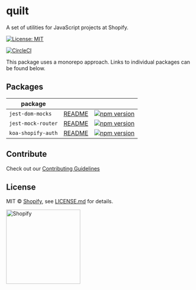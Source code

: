 # quilt

A set of utilities for JavaScript projects at Shopify.

[![License: MIT](https://img.shields.io/badge/License-MIT-green.svg)](https://github.com/Shopify/quilt/blob/master/LICENSE.md)

[![CircleCI](https://circleci.com/gh/Shopify/quilt.svg?style=svg&circle-token=8dafbec2d33dcb489dfce1e82ed37c271b26aeba)](https://circleci.com/gh/Shopify/quilt)

This package uses a monorepo approach. Links to individual packages can be found below.

## Packages

| package            |                                                                                            |                                                                                                                                      |
| ------------------ | ------------------------------------------------------------------------------------------ | ------------------------------------------------------------------------------------------------------------------------------------ |
| `jest-dom-mocks`   | [README](https://github.com/Shopify/quilt/blob/master/packages/jest-dom-mocks/README.md)   | [![npm version](https://badge.fury.io/js/%40shopify%2Fjest-dom-mocks.svg)](https://badge.fury.io/js/%40shopify%2Fjest-dom-mocks)     |
| `jest-mock-router` | [README](https://github.com/Shopify/quilt/blob/master/packages/jest-mock-router/README.md) | [![npm version](https://badge.fury.io/js/%40shopify%2Fjest-mock-router.svg)](https://badge.fury.io/js/%40shopify%2Fjest-mock-router) |
| `koa-shopify-auth` | [README](https://github.com/Shopify/quilt/blob/master/packages/koa-shopify-auth/README.md) | [![npm version](https://badge.fury.io/js/%40shopify%2Fpackage-name.svg)](https://badge.fury.io/js/%40shopify%2Fkoa-shopify-auth)     |

## Contribute

Check out our [Contributing Guidelines](http://github.com/Shopify/quilt/blob/master/CONTRIBUTING.md)

## License

MIT &copy; [Shopify](https://shopify.com/), see [LICENSE.md](http://github.com/Shopify/quilt/blob/master/LICENSE.md) for details.

<a href="http://www.shopify.com/"><img src="https://cdn.shopify.com/assets2/press/brand/shopify-logo-main-small-f029fcaf14649a054509f6790ce2ce94d1f1c037b4015b4f106c5a67ab033f5b.png" alt="Shopify" width="200" /></a>
